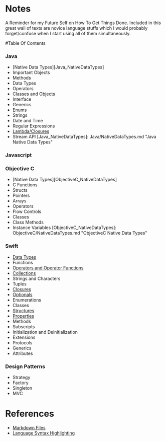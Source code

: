 # Notes
A Reminder for my Future Self on How To Get Things Done. Included in this great wall of texts are novice language stuffs which I would probably forget/confuse when I start using all of them simultaneously.

#Table Of Contents

### Java
* [Native Data Types][Java_NativeDataTypes]
* Important Objects
* Methods
* Data Types
* Operators
* Classes and Objects
* Interface
* Generics
* Enums
* Strings
* Date and Time
* Regular Expressions
* [Lambda/Closures](/Java/Lambda.md)
* Stream API
[Java_NativeDataTypes]: Java/NativeDataTypes.md "Java Native Data Types"

### Javascript

### Objective C
* [Native Data Types][ObjectiveC_NativeDataTypes]
* C Functions
* Structs
* Pointers
* Arrays
* Operators
* Flow Controls
* Classes
* Class Methods
* Instance Variables
[ObjectiveC_NativeDataTypes]: ObjectiveC/NativeDataTypes.md "ObjectiveC Native Data Types"

### Swift
* [Data Types](/Swift/DataTypes.md)
* Functions
* [Operators and Operator Functions](/Swift/Operators.md)
* [Collections](/Swift/Collections.md)
* Strings and Characters
* Tuples
* [Closures](/Swift/Closures.md)
* [Optionals](/Swift/Optionals.md)
* Enumerations
* Classes
* [Structures](/Swift/Structures.md)
* [Properties](/Swift/Properties.md)
* Methods
* Subscripts
* Initialization and Deinitialization
* Extensions
* Protocols
* Generics
* Attributes

### Design Patterns
* Strategy
* Factory
* Singleton
* MVC

# References
* [Markdown Files](https://help.github.com/articles/github-flavored-markdown/)
* [Language Syntax Highlighting](http://tinker.kotaweaver.com/blog/?p=152)




